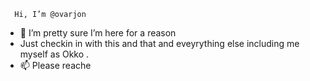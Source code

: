       Hi, I’m @ovarjon
- 👀 I’m pretty sure I’m here for a reason
-    Just checkin in with this and that and eveyrything else including me myself as Okko
.
- 📫 Please reache

